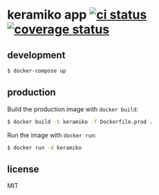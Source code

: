 # keramiko app [![ci status][badge]][ci] [![coverage status][coverage-badge]][coverage]

## development

```sh
$ docker-compose up
```

## production

Build the production image with `docker build`:

```sh
$ docker build -t keramiko -f Dockerfile.prod .
```

Run the image with `docker run`:

```sh
$ docker run -d keramiko
```

## license

MIT

[badge]: https://img.shields.io/circleci/project/github/madbence/keramiko.svg
[ci]: https://circleci.com/gh/madbence/keramiko
[coverage]: https://coveralls.io/github/madbence/keramiko?branch=master
[coverage-badge]: https://coveralls.io/repos/github/madbence/keramiko/badge.svg?branch=master
